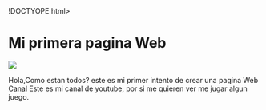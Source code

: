 <!DOCTYPE html>!DOCTYOPE html>
<html>
<head>
<title> Primera pagina Web </title>
</head>
<body>
<h1>Mi primera pagina Web </h1>
<img src = "https://encrypted-tbn0.gstatic.com/images?q=tbn%3AANd9GcTah6QgcZY9QBBBqdNg7qUfoiTDsBw0EtnAVw&usqp=CAU">
<p>
Hola,Como estan todos? este es mi primer intento de crear una pagina Web
<br>
<a href ="https://www.youtube.com/channel/UCvP7tJkr1t6_nLOEhFbRT6Q?view_as=subscriber"> Canal</a>
Este es mi canal de youtube, por si me quieren ver me jugar algun juego.
</p>
</body>
</html>